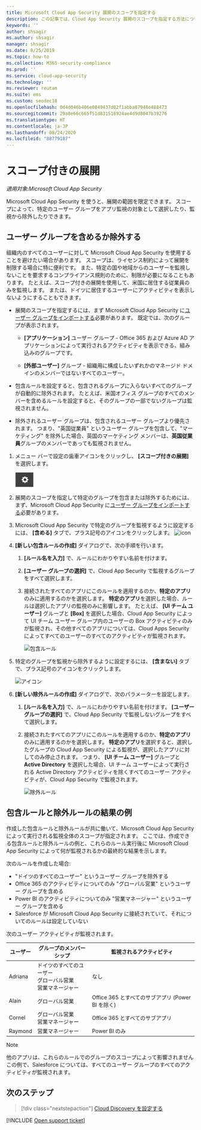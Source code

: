 ```yaml
---
title: Microsoft Cloud App Security 展開のスコープを指定する
description: この記事では、Cloud App Security 展開のスコープを指定する方法について説明します。特定のユーザーまたはグループを含めたり除外したりできます。
keywords: ''
author: shsagir
ms.author: shsagir
manager: shsagir
ms.date: 8/25/2019
ms.topic: how-to
ms.collection: M365-security-compliance
ms.prod: ''
ms.service: cloud-app-security
ms.technology: ''
ms.reviewer: reutam
ms.suite: ems
ms.custom: seodec18
ms.openlocfilehash: 0d4d046b406e0849437d02f1abba87948e488473
ms.sourcegitcommit: 29a8e66c665f51d831516924ae4d9d8047b39276
ms.translationtype: HT
ms.contentlocale: ja-JP
ms.lasthandoff: 08/24/2020
ms.locfileid: "88779187"
---
```

# <a name="scoped-deployment"></a>スコープ付きの展開 <a name="scoped-deployment"></a> 

*適用対象:Microsoft Cloud App Security*

Microsoft Cloud App Security を使うと、展開の範囲を限定できます。 スコープによって、特定のユーザー グループをアプリ監視の対象として選択したり、監視から除外したりできます。

## <a name="include-or-exclude-user-groups"></a>ユーザー グループを含めるか除外する

組織内のすべてのユーザーに対して Microsoft Cloud App Security を使用することを避けたい場合があります。 スコープは、ライセンス制約によって展開を制限する場合に特に便利です。 また、特定の国や地域からのユーザーを監視しないことを要求するコンプライアンス規則のために、制限が必要になることもあります。 たとえば、スコープ付きの展開を使用して、米国に居住する従業員のみを監視します。 または、ドイツに居住するユーザーにアクティビティを表示しないようにすることもできます。

- 展開のスコープを指定するには、まず Microsoft Cloud App Security に[ユーザー グループをインポートする](user-groups.md)必要があります。 既定では、次のグループが表示されます。

  - **[アプリケーション]** ユーザー グループ - Office 365 および Azure AD アプリケーションによって実行されるアクティビティを表示できる、組み込みのグループです。

  - **[外部ユーザー]** グループ - 組織用に構成したいずれかのマネージド ドメインのメンバーではないすべてのユーザー。

- 包含ルールを設定すると、包含されるグループに入らないすべてのグループが自動的に除外されます。 たとえば、米国オフィス グループのすべてのメンバーを含めるルールを設定すると、そのグループの一部でないグループは監視されません。

- 除外されるユーザー グループは、包含されるユーザー グループより優先されます。 つまり、"英国従業員" というユーザー グループを包含して、"マーケティング" を除外した場合、英国のマーケティング メンバーは、**英国従業員**グループのメンバーであっても監視されません。

1. メニュー バーで設定の歯車アイコンをクリックし、 **[スコープ付きの展開]** を選択します。

    ![[設定] アイコン](media/settings-icon.png "設定アイコン")

2. 展開のスコープを指定して特定のグループを包含または除外するためには、まず、Microsoft Cloud App Security に[ユーザー グループをインポートする](user-groups.md)必要があります。

3. Microsoft Cloud App Security で特定のグループを監視するように設定するには、 **[含める]** タブで、プラス記号のアイコンをクリックします。
    ![icon](media/plus-icon.png)

4. **[新しい包含ルールの作成]** ダイアログで、次の手順を行います。

    1. **[ルール名を入力]** で、ルールにわかりやすい名前を付けます。
    2. **[ユーザー グループの選択]** で、Cloud App Security で監視するグループをすべて選択します。
    3. 接続されたすべてのアプリにこのルールを適用するのか、**特定のアプリ**のみに適用するのかを選択します。 **特定のアプリ**を選択した場合、ルールは選択したアプリの監視のみに影響します。 たとえば、 **[UI チーム ユーザー]** グループと **[Box]** を選択した場合、Cloud App Security によって UI チーム ユーザー グループ内のユーザーの Box アクティビティのみが監視され、その他すべてのアプリについては、Cloud Apps Security によってすべてのユーザーのすべてのアクティビティが監視されます。

        ![包含ルール](media/include-rule.png)

5. 特定のグループを監視から除外するように設定するには、 **[含まない]** タブで、プラス記号のアイコンをクリックします。

   ![アイコン](media/plus-icon.png)

6. **[新しい除外ルールの作成]** ダイアログで、次のパラメーターを設定します。

    1. **[ルール名を入力]** で、ルールにわかりやすい名前を付けます。
    **[ユーザー グループの選択]** で、Cloud App Security で監視しないグループをすべて選択します。
    2. 接続されたすべてのアプリにこのルールを適用するのか、**特定のアプリ**のみに適用するのかを選択します。 **特定のアプリ**を選択すると、選択したグループの Cloud App Security による監視が、選択したアプリに対してのみ停止されます。 つまり、 **[UI チーム ユーザー]** グループと **Active Directory** を選択した場合、UI チーム ユーザーによって実行される Active Directory アクティビティを除くすべてのユーザー アクティビティが、Cloud App Security で監視されます。

       ![除外ルール](media/exclude-rule.png)

## <a name="example-results-for-include-and-exclude-rules"></a>包含ルールと除外ルールの結果の例

作成した包含ルールと除外ルールが共に働いて、Microsoft Cloud App Security によって実行される監視全体のスコープが指定されます。 ここでは、作成できる包含ルールと除外ルールの例と、これらのルール実行後に Microsoft Cloud App Security によって何が監視されるかの最終的な結果を示します。

次のルールを作成した場合:

- "ドイツのすべてのユーザー" というユーザー グループを除外する
- Office 365 のアクティビティについてのみ "グローバル営業" というユーザー グループを含める
- Power BI のアクティビティについてのみ "営業マネージャー" というユーザー グループを含める
- Salesforce が Microsoft Cloud App Security に接続されていて、それについてのルールは設定していない

次のユーザー アクティビティが監視されます。

|ユーザー|グループのメンバーシップ|監視されるアクティビティ|
|----|----|----|
|Adriana|ドイツのすべてのユーザー<br />グローバル営業<br />営業マネージャー|なし|
|Alain|グローバル営業|Office 365 とすべてのサブアプリ (Power BI を除く)|
|Cornel|グローバル営業<br />営業マネージャー|Office 365 とすべてのサブアプリ|
|Raymond|営業マネージャー|Power BI のみ|

> [!NOTE]
> 他のアプリは、これらのルールでのグループのスコープによって影響されません
> この例で、Salesforce については、すべてのユーザー グループのすべてのアクティビティが監視されます。

## <a name="next-steps"></a>次のステップ

> [!div class="nextstepaction"]
> [Cloud Discovery を設定する](set-up-cloud-discovery.md)

[!INCLUDE [Open support ticket](includes/support.md)]  

